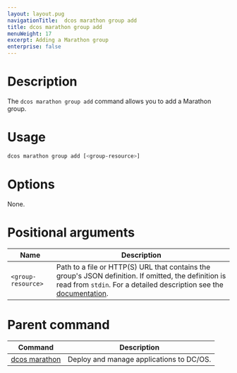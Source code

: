 ```yaml
---
layout: layout.pug
navigationTitle:  dcos marathon group add
title: dcos marathon group add
menuWeight: 17
excerpt: Adding a Marathon group
enterprise: false
---
```



# Description

The `dcos marathon group add` command allows you to add a Marathon group.

# Usage

```bash
dcos marathon group add [<group-resource>]
```

# Options

None.

# Positional arguments

| Name |  Description |
|---------|-------------|
| `<group-resource>`   | Path to a file or HTTP(S) URL that contains the group's JSON definition. If omitted, the definition is read from `stdin`. For a detailed description see the [documentation](/1.12/deploying-services/marathon-api/). |

# Parent command

| Command | Description |
|---------|-------------|
| [dcos marathon](/1.12/cli/command-reference/dcos-marathon/) | Deploy and manage applications to DC/OS. |

